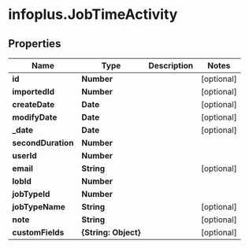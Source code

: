# infoplus.JobTimeActivity

## Properties
Name | Type | Description | Notes
------------ | ------------- | ------------- | -------------
**id** | **Number** |  | [optional] 
**importedId** | **Number** |  | [optional] 
**createDate** | **Date** |  | [optional] 
**modifyDate** | **Date** |  | [optional] 
**_date** | **Date** |  | [optional] 
**secondDuration** | **Number** |  | 
**userId** | **Number** |  | 
**email** | **String** |  | [optional] 
**lobId** | **Number** |  | 
**jobTypeId** | **Number** |  | 
**jobTypeName** | **String** |  | [optional] 
**note** | **String** |  | [optional] 
**customFields** | **{String: Object}** |  | [optional] 


